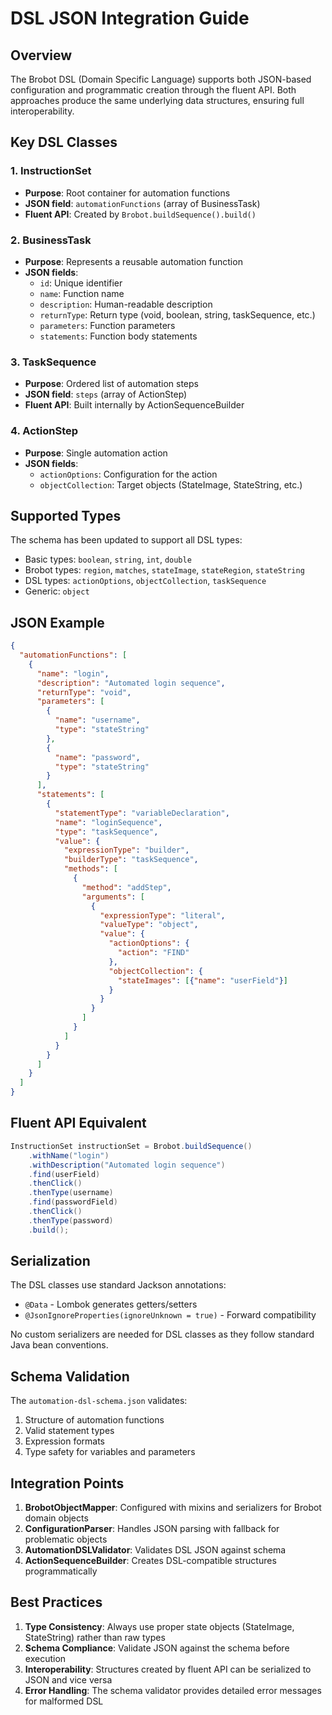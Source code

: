 # DSL JSON Integration Guide

## Overview

The Brobot DSL (Domain Specific Language) supports both JSON-based configuration and programmatic creation through the fluent API. Both approaches produce the same underlying data structures, ensuring full interoperability.

## Key DSL Classes

### 1. InstructionSet
- **Purpose**: Root container for automation functions
- **JSON field**: `automationFunctions` (array of BusinessTask)
- **Fluent API**: Created by `Brobot.buildSequence().build()`

### 2. BusinessTask
- **Purpose**: Represents a reusable automation function
- **JSON fields**:
  - `id`: Unique identifier
  - `name`: Function name
  - `description`: Human-readable description
  - `returnType`: Return type (void, boolean, string, taskSequence, etc.)
  - `parameters`: Function parameters
  - `statements`: Function body statements

### 3. TaskSequence
- **Purpose**: Ordered list of automation steps
- **JSON field**: `steps` (array of ActionStep)
- **Fluent API**: Built internally by ActionSequenceBuilder

### 4. ActionStep
- **Purpose**: Single automation action
- **JSON fields**:
  - `actionOptions`: Configuration for the action
  - `objectCollection`: Target objects (StateImage, StateString, etc.)

## Supported Types

The schema has been updated to support all DSL types:
- Basic types: `boolean`, `string`, `int`, `double`
- Brobot types: `region`, `matches`, `stateImage`, `stateRegion`, `stateString`
- DSL types: `actionOptions`, `objectCollection`, `taskSequence`
- Generic: `object`

## JSON Example

```json
{
  "automationFunctions": [
    {
      "name": "login",
      "description": "Automated login sequence",
      "returnType": "void",
      "parameters": [
        {
          "name": "username",
          "type": "stateString"
        },
        {
          "name": "password",
          "type": "stateString"
        }
      ],
      "statements": [
        {
          "statementType": "variableDeclaration",
          "name": "loginSequence",
          "type": "taskSequence",
          "value": {
            "expressionType": "builder",
            "builderType": "taskSequence",
            "methods": [
              {
                "method": "addStep",
                "arguments": [
                  {
                    "expressionType": "literal",
                    "valueType": "object",
                    "value": {
                      "actionOptions": {
                        "action": "FIND"
                      },
                      "objectCollection": {
                        "stateImages": [{"name": "userField"}]
                      }
                    }
                  }
                ]
              }
            ]
          }
        }
      ]
    }
  ]
}
```

## Fluent API Equivalent

```java
InstructionSet instructionSet = Brobot.buildSequence()
    .withName("login")
    .withDescription("Automated login sequence")
    .find(userField)
    .thenClick()
    .thenType(username)
    .find(passwordField)
    .thenClick()
    .thenType(password)
    .build();
```

## Serialization

The DSL classes use standard Jackson annotations:
- `@Data` - Lombok generates getters/setters
- `@JsonIgnoreProperties(ignoreUnknown = true)` - Forward compatibility

No custom serializers are needed for DSL classes as they follow standard Java bean conventions.

## Schema Validation

The `automation-dsl-schema.json` validates:
1. Structure of automation functions
2. Valid statement types
3. Expression formats
4. Type safety for variables and parameters

## Integration Points

1. **BrobotObjectMapper**: Configured with mixins and serializers for Brobot domain objects
2. **ConfigurationParser**: Handles JSON parsing with fallback for problematic objects
3. **AutomationDSLValidator**: Validates DSL JSON against schema
4. **ActionSequenceBuilder**: Creates DSL-compatible structures programmatically

## Best Practices

1. **Type Consistency**: Always use proper state objects (StateImage, StateString) rather than raw types
2. **Schema Compliance**: Validate JSON against the schema before execution
3. **Interoperability**: Structures created by fluent API can be serialized to JSON and vice versa
4. **Error Handling**: The schema validator provides detailed error messages for malformed DSL